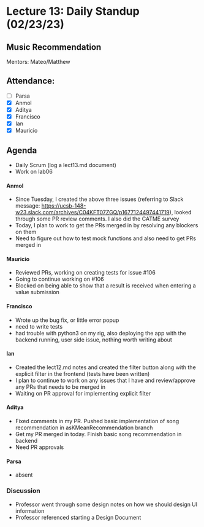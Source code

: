 # Lecture 13: Daily Standup (02/23/23)

## Music Recommendation

Mentors: Mateo/Matthew

## Attendance:

 - [ ] Parsa
 - [X] Anmol
 - [X] Aditya
 - [X] Francisco 
 - [X] Ian
 - [X] Mauricio

## Agenda

 - Daily Scrum (log a lect13.md document)
 - Work on lab06

#### Anmol

 - Since Tuesday, I created the above three issues (referring to Slack message: https://ucsb-148-w23.slack.com/archives/C04KFT07ZGQ/p1677124497441719), looked through some PR review comments. I also did the CATME survey
 - Today, I plan to work to get the PRs merged in by resolving any blockers on them
 - Need to figure out how to test mock functions and also need to get PRs merged in

#### Mauricio

 - Reviewed PRs, working on creating tests for issue #106
 - Going to continue working on #106
 - Blocked on being able to show that a result is received when entering a value submission

#### Francisco

 - Wrote up the bug fix, or little error popup
 - need to write tests
 - had trouble with python3 on my rig, also deploying the app with the backend running, user side issue, nothing worth writing about

#### Ian

 - Created the lect12.md notes and created the filter button along with the explicit filter in the frontend (tests have been written)
 - I plan to continue to work on any issues that I have and review/approve any PRs that needs to be merged in
 - Waiting on PR approval for implementing explicit filter

#### Aditya

 - Fixed comments in my PR. Pushed basic implementation of song recommendation in asKMeanRecommendation branch
 - Get my PR merged in today. Finish basic song recommendation in backend
 - Need PR approvals

#### Parsa

 - absent

### Discussion

 - Professor went through some design notes on how we should design UI information
 - Professor referenced starting a Design Document
